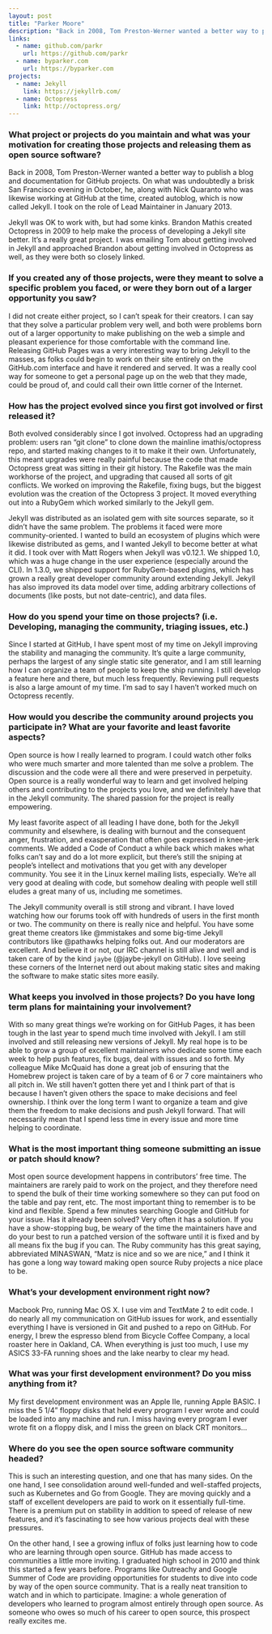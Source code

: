 ```yaml
---
layout: post
title: "Parker Moore"
description: "Back in 2008, Tom Preston-Werner wanted a better way to publish a blog and documentation for GitHub projects."
links:
  - name: github.com/parkr
    url: https://github.com/parkr
  - name: byparker.com
    url: https://byparker.com
projects:
  - name: Jekyll
    link: https://jekyllrb.com/
  - name: Octopress
    link: http://octopress.org/
---
```


### What project or projects do you maintain and what was your motivation for creating those projects and releasing them as open source software?

Back in 2008, Tom Preston-Werner wanted a better way to publish a blog and documentation for GitHub projects. On what was undoubtedly a brisk San Francisco evening in October, he, along with Nick Quaranto who was likewise working at GitHub at the time, created autoblog, which is now called Jekyll. I took on the role of Lead Maintainer in January 2013.

Jekyll was OK to work with, but had some kinks. Brandon Mathis created Octopress in 2009 to help make the process of developing a Jekyll site better. It’s a really great project. I was emailing Tom about getting involved in Jekyll and approached Brandon about getting involved in Octopress as well, as they were both so closely linked.

### If you created any of those projects, were they meant to solve a specific problem you faced, or were they born out of a larger opportunity you saw?

I did not create either project, so I can’t speak for their creators. I can say that they solve a particular problem very well, and both were problems born out of a larger opportunity to make publishing on the web a simple and pleasant experience for those comfortable with the command line. Releasing GitHub Pages was a very interesting way to bring Jekyll to the masses, as folks could begin to work on their site entirely on the GitHub.com interface and have it rendered and served. It was a really cool way for someone to get a personal page up on the web that they made, could be proud of, and could call their own little corner of the Internet.

### How has the project evolved since you first got involved or first released it?

Both evolved considerably since I got involved. Octopress had an upgrading problem: users ran “git clone” to clone down the mainline imathis/octopress repo, and started making changes to it to make it their own. Unfortunately, this meant upgrades were really painful because the code that made Octopress great was sitting in their git history. The Rakefile was the main workhorse of the project, and upgrading that caused all sorts of git conflicts. We worked on improving the Rakefile, fixing bugs, but the biggest evolution was the creation of the Octopress 3 project. It moved everything out into a RubyGem which worked similarly to the Jekyll gem.

Jekyll was distributed as an isolated gem with site sources separate, so it didn’t have the same problem. The problems it faced were more community-oriented. I wanted to build an ecosystem of plugins which were likewise distributed as gems, and I wanted Jekyll to become better at what it did. I took over with Matt Rogers when Jekyll was v0.12.1. We shipped 1.0, which was a huge change in the user experience (especially around the CLI). In 1.3.0, we shipped support for RubyGem-based plugins, which has grown a really great developer community around extending Jekyll. Jekyll has also improved its data model over time, adding arbitrary collections of documents (like posts, but not date-centric), and data files.

### How do you spend your time on those projects? (i.e. Developing, managing the community, triaging issues, etc.)

Since I started at GitHub, I have spent most of my time on Jekyll improving the stability and managing the community. It’s quite a large community, perhaps the largest of any single static site generator, and I am still learning how I can organize a team of people to keep the ship running. I still develop a feature here and there, but much less frequently. Reviewing pull requests is also a large amount of my time. I’m sad to say I haven’t worked much on Octopress recently.

### How would you describe the community around projects you participate in? What are your favorite and least favorite aspects?

Open source is how I really learned to program. I could watch other folks who were much smarter and more talented than me solve a problem. The discussion and the code were all there and were preserved in perpetuity. Open source is a really wonderful way to learn and get involved helping others and contributing to the projects you love, and we definitely have that in the Jekyll community. The shared passion for the project is really empowering.

My least favorite aspect of all leading I have done, both for the Jekyll community and elsewhere, is dealing with burnout and the consequent anger, frustration, and exasperation that often goes expressed in knee-jerk comments. We added a Code of Conduct a while back which makes what folks can’t say and do a lot more explicit, but there’s still the sniping at people’s intellect and motivations that you get with any developer community. You see it in the Linux kernel mailing lists, especially. We’re all very good at dealing with code, but somehow dealing with people well still eludes a great many of us, including me sometimes.

The Jekyll community overall is still strong and vibrant. I have loved watching how our forums took off with hundreds of users in the first month or two. The community on there is really nice and helpful. You have some great theme creators like @mmistakes and some big-time Jekyll contributors like @pathawks helping folks out. And our moderators are excellent. And believe it or not, our IRC channel is still alive and well and is taken care of by the kind `jaybe` (@jaybe-jekyll on GitHub). I love seeing these corners of the Internet nerd out about making static sites and making the software to make static sites more easily.

### What keeps you involved in those projects? Do you have long term plans for maintaining your involvement?

With so many great things we’re working on for GitHub Pages, it has been tough in the last year to spend much time involved with Jekyll. I am still involved and still releasing new versions of Jekyll. My real hope is to be able to grow a group of excellent maintainers who dedicate some time each week to help push features, fix bugs, deal with issues and so forth. My colleague Mike McQuaid has done a great job of ensuring that the Homebrew project is taken care of by a team of 6 or 7 core maintainers who all pitch in. We still haven’t gotten there yet and I think part of that is because I haven’t given others the space to make decisions and feel ownership. I think over the long term I want to organize a team and give them the freedom to make decisions and push Jekyll forward. That will necessarily mean that I spend less time in every issue and more time helping to coordinate.

### What is the most important thing someone submitting an issue or patch should know?

Most open source development happens in contributors’ free time. The maintainers are rarely paid to work on the project, and they therefore need to spend the bulk of their time working somewhere so they can put food on the table and pay rent, etc. The most important thing to remember is to be kind and flexible. Spend a few minutes searching Google and GitHub for your issue. Has it already been solved? Very often it has a solution. If you have a show-stopping bug, be weary of the time the maintainers have and do your best to run a patched version of the software until it is fixed and by all means fix the bug if you can. The Ruby community has this great saying, abbreviated MINASWAN, “Matz is nice and so we are nice,” and I think it has gone a long way toward making open source Ruby projects a nice place to be.

### What’s your development environment right now?

Macbook Pro, running Mac OS X. I use vim and TextMate 2 to edit code. I do nearly all my communication on GitHub issues for work, and essentially everything I have is versioned in Git and pushed to a repo on GitHub. For energy, I brew the espresso blend from Bicycle Coffee Company, a local roaster here in Oakland, CA. When everything is just too much, I use my ASICS 33-FA running shoes and the lake nearby to clear my head.

### What was your first development environment? Do you miss anything from it?

My first development environment was an Apple IIe, running Apple BASIC. I miss the 5 1/4” floppy disks that held every program I ever wrote and could be loaded into any machine and run. I miss having every program I ever wrote fit on a floppy disk, and I miss the green on black CRT monitors...

### Where do you see the open source software community headed?

This is such an interesting question, and one that has many sides. On the one hand, I see consolidation around well-funded and well-staffed projects, such as Kubernetes and Go from Google. They are moving quickly and a staff of excellent developers are paid to work on it essentially full-time. There is a premium put on stability in addition to speed of release of new features, and it’s fascinating to see how various projects deal with these pressures.

On the other hand, I see a growing influx of folks just learning how to code who are learning through open source. GitHub has made access to communities a little more inviting. I graduated high school in 2010 and think this started a few years before. Programs like Outreachy and Google Summer of Code are providing opportunities for students to dive into code by way of the open source community. That is a really neat transition to watch and in which to participate. Imagine: a whole generation of developers who learned to program almost entirely through open source. As someone who owes so much of his career to open source, this prospect really excites me.
